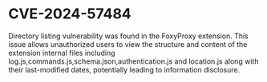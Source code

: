 # CVE-2024-57484

Directory listing vulnerability was found in the FoxyProxy extension. This issue allows unauthorized users to view the structure and content of the extension internal files including log.js,commands.js,schema.json,authentication.js and location.js along with their last-modified dates, potentially leading to information disclosure.
